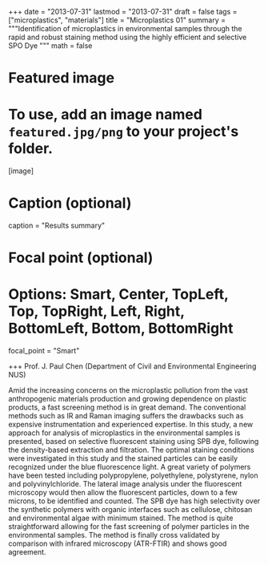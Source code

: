 
+++
date = "2013-07-31"
lastmod = "2013-07-31"
draft = false
tags = ["microplastics", "materials"]
title = "Microplastics 01"
summary = """Identification of microplastics in environmental samples through the rapid and robust staining method using the highly efficient and selective SPO Dye
"""
math = false

# Featured image
# To use, add an image named `featured.jpg/png` to your project's folder. 
[image]
  # Caption (optional)
  caption = "Results summary"
  
  # Focal point (optional)
  # Options: Smart, Center, TopLeft, Top, TopRight, Left, Right, BottomLeft, Bottom, BottomRight
  focal_point = "Smart"

+++
Prof. J. Paul Chen (Department of Civil and Environmental Engineering NUS)

Amid the increasing concerns on the microplastic pollution from the vast anthropogenic materials production and growing dependence on plastic products, a fast screening method is in great demand.  The conventional methods such as IR and Raman imaging suffers the drawbacks such as expensive instrumentation and experienced expertise. 
In this study, a new approach for analysis of microplastics in the environmental samples is presented, based on selective fluorescent staining using SPB dye, following the density-based extraction and filtration. The optimal staining conditions were investigated in this study and the stained particles can be easily recognized under the blue fluorescence light. A great variety of polymers have been tested including polypropylene, polyethylene, polystyrene, nylon and polyvinylchloride.  The lateral image analysis under the fluorescent microscopy would then allow the fluorescent particles, down to a few microns, to be identified and counted. The SPB dye has high selectivity over the synthetic polymers with organic interfaces such as cellulose, chitosan and environmental algae with minimum stained. The method is quite straightforward allowing for the fast screening of polymer particles in the environmental samples. The method is finally cross validated by comparison with infrared microscopy (ATR-FTIR) and shows good agreement. 
